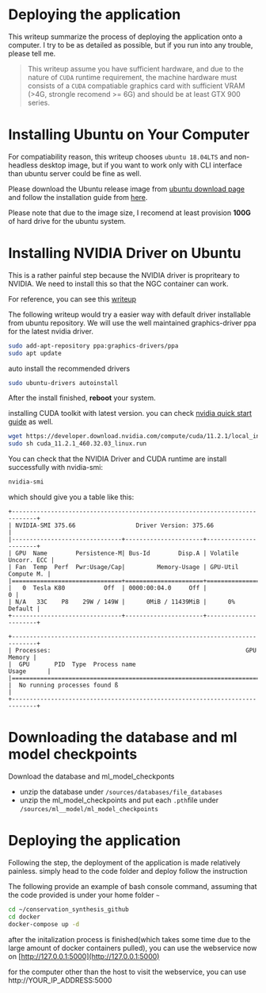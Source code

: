 # Deploying the application 

This writeup summarize the process of deploying the application onto a computer. 
I try to be as detailed as possible, but if you run into any trouble, please tell me.

> This writeup assume you have sufficient hardware, and due to the nature of `CUDA` runtime requirement, the machine hardware must consists of a `CUDA` compatiable graphics card with sufficient VRAM (>4G, strongle recomend >= 6G) and should be at least GTX 900 series.

# Installing Ubuntu on Your Computer

For compatiability reason, this writeup chooses `ubuntu 18.04LTS` and non-headless desktop image, but if you want to work only with CLI interface than ubuntu server could be fine as well.

Please download the Ubuntu release image from [ubuntu download page](https://releases.ubuntu.com/18.04.5/) and follow the installation guide from [here](https://ubuntu.com/tutorials/install-ubuntu-desktop#1-overview).

Please note that due to the image size, I recomend at least provision **100G** of hard drive for the ubuntu system.

# Installing NVIDIA Driver on Ubuntu

This is a rather painful step because the NVIDIA driver is propriteary to NVIDIA. We need to install this so that the NGC container can work.

For reference, you can see this [writeup](https://gist.github.com/wangruohui/df039f0dc434d6486f5d4d098aa52d07)

The following writeup would try a easier way with default driver installable from ubuntu repository. We will use the well maintained graphics-driver ppa for the latest nvidia driver.

```bash
sudo add-apt-repository ppa:graphics-drivers/ppa
sudo apt update
```
auto install the recommended drivers
```bash
sudo ubuntu-drivers autoinstall
```
After the install finished, **reboot** your system.

installing CUDA toolkit with latest version. 
you can check [nvidia quick start guide](https://docs.nvidia.com/cuda/cuda-quick-start-guide/index.html#ubuntu-x86_64-run) as well.

```bash
wget https://developer.download.nvidia.com/compute/cuda/11.2.1/local_installers/cuda_11.2.1_460.32.03_linux.run
sudo sh cuda_11.2.1_460.32.03_linux.run
```

You can check that the NVIDIA Driver and CUDA runtime are install successfully with nvidia-smi:
```bash
nvidia-smi
```
which should give you a table like this:
```
+-----------------------------------------------------------------------------+
| NVIDIA-SMI 375.66                 Driver Version: 375.66                    |
|-------------------------------+----------------------+----------------------+
| GPU  Name        Persistence-M| Bus-Id        Disp.A | Volatile Uncorr. ECC |
| Fan  Temp  Perf  Pwr:Usage/Cap|         Memory-Usage | GPU-Util  Compute M. |
|===============================+======================+======================|
|   0  Tesla K80           Off  | 0000:00:04.0     Off |                    0 |
| N/A   33C    P8    29W / 149W |      0MiB / 11439MiB |      0%      Default |
+-------------------------------+----------------------+----------------------+
                                                                               
+-----------------------------------------------------------------------------+
| Processes:                                                       GPU Memory |
|  GPU       PID  Type  Process name                               Usage      |
|=============================================================================|
|  No running processes found ß                                                |
+-----------------------------------------------------------------------------+
```

# Downloading the database and ml model checkpoints

Download the database and ml_model_checkponts

* unzip the database under `/sources/databases/file_databases`
* unzip the ml_model_checkpoints and put each `.pth`file under `/sources/ml__model/ml_model_checkpoints`

# Deploying the application

Following the step, the deployment of the application is made relatively painless. simply head to the code folder and deploy follow the instruction


The following provide an example of bash console command, assuming that the code provided is under your home folder `~` 

```bash
cd ~/conservation_synthesis_github
cd docker
docker-compose up -d
```

after the initalization process is finished(which takes some time due to the large amount of docker containers pulled), you can use the webservice now on [http://127.0.0.1:5000](http://127.0.0.1:5000)


for the computer other than the host to visit the webservice, you can use http://YOUR_IP_ADDRESS:5000